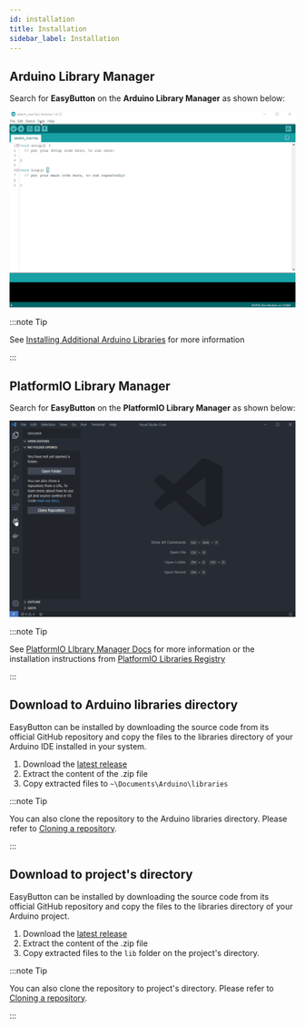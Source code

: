 ```yaml
---
id: installation
title: Installation
sidebar_label: Installation
---
```


## Arduino Library Manager

Search for **EasyButton** on the **Arduino Library Manager** as shown below:

![arduino_Library_manager](/img/arduino_library_manager.gif)

:::note Tip

See [Installing Additional Arduino Libraries](https://www.arduino.cc/en/Guide/Libraries) for more information

:::

## PlatformIO Library Manager

Search for **EasyButton** on the **PlatformIO Library Manager** as shown below:

![platformio_Library_manager](/img/platformio_library_manager.gif)

:::note Tip

See [PlatformIO LIbrary Manager Docs](https://docs.platformio.org/en/latest/librarymanager/) for more information or the installation instructions from [PlatformIO Libraries Registry](https://platformio.org/lib/show/5741/EasyButton/installation)

:::

## Download to Arduino libraries directory

EasyButton can be installed by downloading the source code from its official GitHub repository and copy the files to the libraries directory of your Arduino IDE installed in your system.

1. Download the [latest release](https://github.com/evert-arias/EasyButton/releases)
2. Extract the content of the .zip file
3. Copy extracted files to `~\Documents\Arduino\libraries`

:::note Tip

You can also clone the repository to the Arduino libraries directory. Please refer to [Cloning a repository](https://help.github.com/en/github/creating-cloning-and-archiving-repositories/cloning-a-repository).

:::

## Download to project's directory

EasyButton can be installed by downloading the source code from its official GitHub repository and copy the files to the libraries directory of your Arduino project.

1. Download the [latest release](https://github.com/evert-arias/EasyButton/releases)
2. Extract the content of the .zip file
3. Copy extracted files to the `lib` folder on the project's directory.

:::note Tip

You can also clone the repository to project's directory. Please refer to [Cloning a repository](https://help.github.com/en/github/creating-cloning-and-archiving-repositories/cloning-a-repository).

:::
